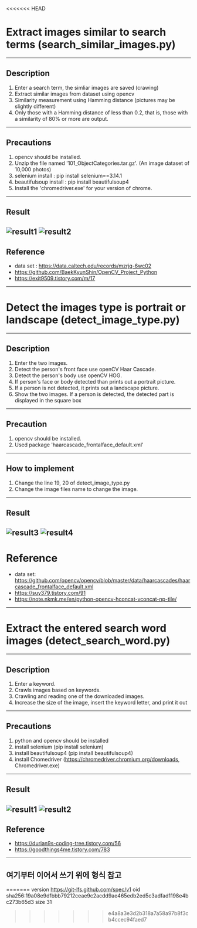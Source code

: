 <<<<<<< HEAD

# Extract images similar to search terms (search_similar_images.py)
---

## Description
1. Enter a search term, the simliar images are saved (crawing)
2. Extract similar images from dataset using opencv
3. Similarity measurement using Hamming distance (pictures may be slightly different)
4. Only those with a Hamming distance of less than 0.2, that is, those with a similarity of 80% or more are output.
---
## Precautions
1. opencv should be installed.
2. Unzip the file named '101_ObjectCategories.tar.gz'. (An image dataset of 10,000 photos)
3. selenium install : pip install selenium==3.14.1
4. beautifulsoup install : pip install beautifulsoup4
5. Install the 'chromedriver.exe' for your version of chrome. 
---
## Result
![result1](./result_img/result1.png)
![result2](./result_img/result2.png)
---
## Reference 
- data set : https://data.caltech.edu/records/mzrjq-6wc02
- https://github.com/BaekKyunShin/OpenCV_Project_Python
- https://exit9509.tistory.com/m/17
---


# Detect the images type is portrait or landscape (detect_image_type.py)
---

## Description
1. Enter the two images.
2. Detect the person's front face use openCV Haar Cascade.
3. Detect the person's body use openCV HOG.
4. If person's face or body detected than prints out a portrait picture.
5. If a person is not detected, it prints out a landscape picture.
6. Show the two images. If a person is detected, the detected part is displayed in the square box
---
## Precaution
1. opencv should be installed.
2. Used package 'haarcascade_frontalface_default.xml'
---
## How to implement
1. Change the line 19, 20 of detect_image_type.py
2. Change the image files name to change the image.
---
## Result
![result3](./result_img/result3.png)
![result4](./result_img/result4.png)
---
# Reference
- data set: https://github.com/opencv/opencv/blob/master/data/haarcascades/haarcascade_frontalface_default.xml
- https://suy379.tistory.com/91
- https://note.nkmk.me/en/python-opencv-hconcat-vconcat-np-tile/
---


# Extract the entered search word images (detect_search_word.py)
---

## Description
1. Enter a keyword.
2. Crawls images based on keywords.
3. Crawling and reading one of the downloaded images.
4. Increase the size of the image, insert the keyword letter, and print it out
---
## Precautions
1. python and opencv should be installed
2. install selenium (pip install selenium) 
3. install beautifulsoup4 (pip install beautifulsoup4)  
4. install Chomedriver (https://chromedriver.chromium.org/downloads, Chromedriver.exe)
---
## Result
![result1](./result_img/result5.jpg)
![result2](./result_img/result6.jpg)
---
## Reference 
- https://durian9s-coding-tree.tistory.com/56
- https://goodthings4me.tistory.com/783
---


## 여기부터 이어서 쓰기 위에 형식 참고




=======
version https://git-lfs.github.com/spec/v1
oid sha256:19a08e9dfbbb79212ceae9c2acdd9ae465edb2ed5c3adfad1198e4bc273b65d3
size 31
>>>>>>> e4a8a3e3d2b318a7a58a97b8f3cb4ccec94faed7

